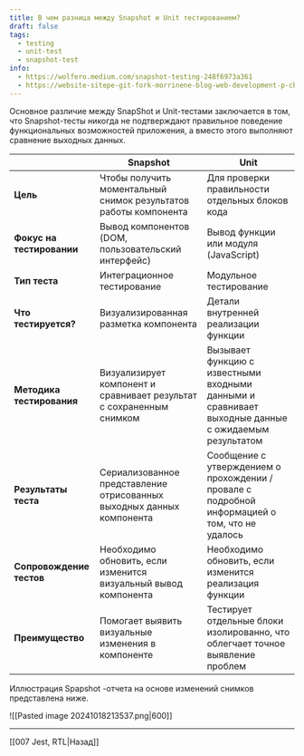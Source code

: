 ```yaml
---
title: В чем разница между Snapshot и Unit тестированием?
draft: false
tags:
  - testing
  - unit-test
  - snapshot-test
info:
  - https://wolfero.medium.com/snapshot-testing-248f6973a361
  - https://website-sitepe-git-fork-morrinene-blog-web-development-p-cb7563.vercel.app/blog/snapshot-testing-benefits-and-drawbacks
---
```

Основное различие между SnapShot и Unit-тестами заключается в том, что Snapshot-тесты никогда не подтверждают правильное поведение функциональных возможностей приложения, а вместо этого выполняют сравнение выходных данных.

|                           | Snapshot                                                              | Unit                                                                                                |
| ------------------------- | --------------------------------------------------------------------- | --------------------------------------------------------------------------------------------------- |
| **Цель**                  | Чтобы получить моментальный снимок результатов работы компонента      | Для проверки правильности отдельных блоков кода                                                     |
| **Фокус на тестировании** | Вывод компонентов (DOM, пользовательский интерфейс)                   | Вывод функции или модуля (JavaScript)                                                               |
| **Тип теста**             | Интеграционное тестирование                                           | Модульное тестирование                                                                              |
| **Что тестируется?**      | Визуализированная разметка компонента                                 | Детали внутренней реализации функции                                                                |
| **Методика тестирования** | Визуализирует компонент и сравнивает результат с сохраненным снимком  | Вызывает функцию с известными входными данными и сравнивает выходные данные с ожидаемым результатом |
| **Результаты теста**      | Сериализованное представление отрисованных выходных данных компонента | Сообщение с утверждением о прохождении / провале с подробной информацией о том, что не удалось      |
| **Сопровождение тестов**  | Необходимо обновить, если изменится визуальный вывод компонента       | Необходимо обновить, если изменится реализация функции                                              |
| **Преимущество**          | Помогает выявить визуальные изменения в компоненте                    | Тестирует отдельные блоки изолированно, что облегчает точное выявление проблем                      |

Иллюстрация Spapshot -отчета на основе изменений снимков представлена ниже.

![[Pasted image 20241018213537.png|600]]

____

[[007 Jest, RTL|Назад]]